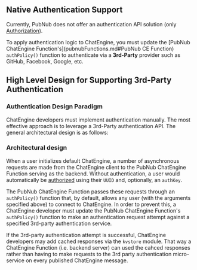 ## Native Authentication Support

Currently, PubNub does not offer an authentication API solution (only [Authorization](security.md#authorization)).

To apply authentication logic to ChatEngine, you must update the [PubNub ChatEngine Function's](pubnubFunctions.md#PubNub CE Function) ```authPolicy()``` function to authenticate via a **3rd-Party** provider such as GitHub, Facebook, Google, etc.

## High Level Design for Supporting 3rd-Party Authentication

### Authentication Design Paradigm

ChatEngine developers must implement authentication manually. The most effective approach is to leverage a 3rd-Party authentication API. The general architectural design is as follows:

### Architectural design

When a user initializes default ChatEngine, a number of asynchronous requests are made from the ChatEngine client to the PubNub ChatEngine Function serving as the backend. Without authentication, a user would automatically be [authorized](security.md#authorization) using their ```UUID``` and, optionally, an ```authKey```.

The PubNub ChatEngine Function passes these requests through an ```authPolicy()``` function that, by default, allows any user (with the arguments specified above) to connect to ChatEngine. In order to prevent this, a ChatEngine developer must update the PubNub ChatEngine Function's ```authPolicy()``` function to make an authentication request attempt against a specified 3rd-party authentication service.

If the 3rd-party authentication attempt is successful, ChatEngine developers may add cached responses via the ```kvstore``` module. That way a ChatEngine Function (i.e. backend server) can used the cahced responses rather than having to make requests to the 3rd party authentication micro-service on every published ChatEngine message.
